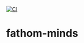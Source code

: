 [![CI](https://github.com/Rohan-k-03/fathom-minds/actions/workflows/ci.yml/badge.svg)](https://github.com/Rohan-k-03/fathom-minds/actions/workflows/ci.yml)

# fathom-minds
